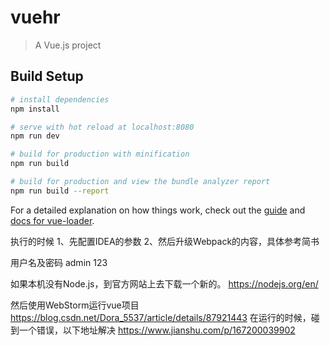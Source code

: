 # vuehr

> A Vue.js project

## Build Setup

``` bash
# install dependencies
npm install

# serve with hot reload at localhost:8080
npm run dev

# build for production with minification
npm run build

# build for production and view the bundle analyzer report
npm run build --report
```

For a detailed explanation on how things work, check out the [guide](http://vuejs-templates.github.io/webpack/) and [docs for vue-loader](http://vuejs.github.io/vue-loader).

执行的时候
  1、先配置IDEA的参数
  2、然后升级Webpack的内容，具体参考简书
  
用户名及密码
admin 123

如果本机没有Node.js，到官方网站上去下载一个新的。
https://nodejs.org/en/

然后使用WebStorm运行vue项目
https://blog.csdn.net/Dora_5537/article/details/87921443
在运行的时候，碰到一个错误，以下地址解决
https://www.jianshu.com/p/167200039902
